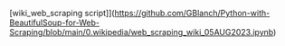 [wiki_web_scraping script]](https://github.com/GBlanch/Python-with-BeautifulSoup-for-Web-Scraping/blob/main/0.wikipedia/web_scraping_wiki_05AUG2023.ipynb)
